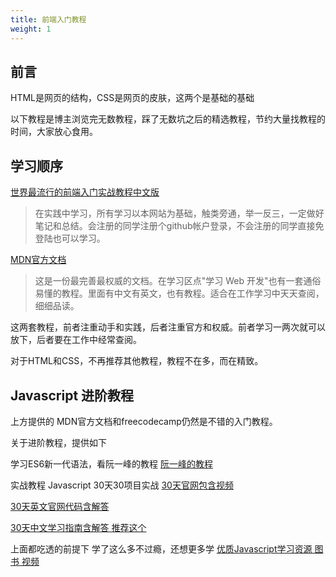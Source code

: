 ```yaml
---
title: 前端入门教程
weight: 1
---
```


## 前言
HTML是网页的结构，CSS是网页的皮肤，这两个是基础的基础

以下教程是博主浏览完无数教程，踩了无数坑之后的精选教程，节约大量找教程的时间，大家放心食用。

## 学习顺序

[世界最流行的前端入门实战教程中文版](https://www.freecodecamp.cn/home)

>在实践中学习，所有学习以本网站为基础，触类旁通，举一反三，一定做好笔记和总结。会注册的同学注册个github帐户登录，不会注册的同学直接免登陆也可以学习。


[MDN官方文档](https://developer.mozilla.org/zh-CN/docs/Web)

>这是一份最完善最权威的文档。在学习区点"学习 Web 开发"也有一套通俗易懂的教程。里面有中文有英文，也有教程。适合在工作学习中天天查阅，细细品读。

这两套教程，前者注重动手和实践，后者注重官方和权威。前者学习一两次就可以放下，后者要在工作中经常查阅。

对于HTML和CSS，不再推荐其他教程，教程不在多，而在精致。


## Javascript 进阶教程

上方提供的 MDN官方文档和freecodecamp仍然是不错的入门教程。

关于进阶教程，提供如下

学习ES6新一代语法，看阮一峰的教程
[阮一峰的教程](http://es6.ruanyifeng.com/)

实战教程 Javascript 30天30项目实战
[30天官网包含视频](https://javascript30.com/)

[30天英文官网代码含解答](https://github.com/wesbos/JavaScript30)

[30天中文学习指南含解答 推荐这个](https://github.com/soyaine/JavaScript30)

上面都吃透的前提下 学了这么多不过瘾，还想更多学
[优质Javascript学习资源 图书 视频](https://github.com/micromata/awesome-javascript-learning)

